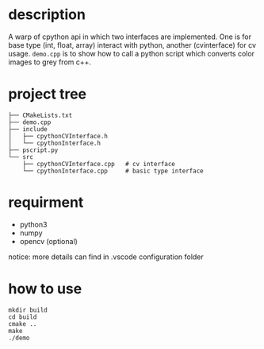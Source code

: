# description

A warp of cpython api in which two interfaces are implemented. One is for base type (int, float, array) interact with python, another (cvinterface) for cv usage. `demo.cpp` is to show how to call a python script which converts color images to grey from c++. 

# project tree

```
├── CMakeLists.txt
├── demo.cpp
├── include
│   ├── cpythonCVInterface.h
│   └── cpythonInterface.h
├── pscript.py
└── src
    ├── cpythonCVInterface.cpp   # cv interface
    └── cpythonInterface.cpp     # basic type interface
```
# requirment

+ python3
+ numpy
+ opencv (optional)

notice: more details can find in .vscode configuration folder
  
# how to use

```
mkdir build
cd build
cmake ..
make
./demo
```
